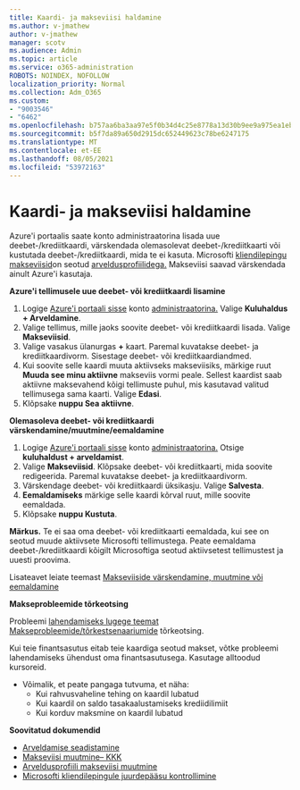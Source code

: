 ```yaml
---
title: Kaardi- ja makseviisi haldamine
ms.author: v-jmathew
author: v-jmathew
manager: scotv
ms.audience: Admin
ms.topic: article
ms.service: o365-administration
ROBOTS: NOINDEX, NOFOLLOW
localization_priority: Normal
ms.collection: Adm_O365
ms.custom:
- "9003546"
- "6462"
ms.openlocfilehash: b757aa6ba3aa97e5f0b34d4c25e8778a13d30b9ee9a975ea1eb28a6afba4f8c7
ms.sourcegitcommit: b5f7da89a650d2915dc652449623c78be6247175
ms.translationtype: MT
ms.contentlocale: et-EE
ms.lasthandoff: 08/05/2021
ms.locfileid: "53972163"
---
```

# <a name="manage-card-and-payment-method"></a>Kaardi- ja makseviisi haldamine

Azure'i portaalis saate konto administraatorina lisada uue deebet-/krediitkaardi, värskendada olemasolevat deebet-/krediitkaarti või kustutada deebet-/krediitkaardi, mida te ei kasuta. Microsofti [kliendilepingu makseviisid](https://docs.microsoft.com/azure/billing/billing-how-to-change-credit-card?WT.mc_id=Portal-Microsoft_Azure_Support#check-access-to-a-microsoft-customer-agreement)on seotud [arveldusprofiilidega.](https://docs.microsoft.com/azure/billing/billing-how-to-change-credit-card?WT.mc_id=Portal-Microsoft_Azure_Support#change-payment-method-for-a-billing-profile) Makseviisi saavad värskendada ainult Azure'i kasutaja.

**Azure'i tellimusele uue deebet- või krediitkaardi lisamine**

1. Logige [Azure'i portaali sisse](https://ms.portal.azure.com/) konto [administraatorina.](https://docs.microsoft.com/azure/cost-management-billing/manage/billing-subscription-transfer?WT.mc_id=Portal-Microsoft_Azure_Support#whoisaa) Valige **Kuluhaldus + Arveldamine**.
2. Valige tellimus, mille jaoks soovite deebet- või krediitkaardi lisada. Valige **Makseviisid**.
3. Valige vasakus ülanurgas **+** kaart. Paremal kuvatakse deebet- ja krediitkaardivorm. Sisestage deebet- või krediitkaardiandmed.
4. Kui soovite selle kaardi muuta aktiivseks makseviisiks, märkige ruut **Muuda see minu aktiivne** makseviis vormi peale. Sellest kaardist saab aktiivne maksevahend kõigi tellimuste puhul, mis kasutavad valitud tellimusega sama kaarti. Valige **Edasi**.
5. Klõpsake **nuppu Sea aktiivne**. 
 
**Olemasoleva deebet- või krediitkaardi värskendamine/muutmine/eemaldamine**

1.  Logige [Azure'i portaali sisse](https://portal.azure.com/) konto [administraatorina.](https://docs.microsoft.com/azure/billing/billing-subscription-transfer?WT.mc_id=Portal-Microsoft_Azure_Support#whoisaa) Otsige **kuluhaldust + arveldamist**.
2.  Valige **Makseviisid**. Klõpsake deebet- või krediitkaarti, mida soovite redigeerida. Paremal kuvatakse deebet- ja krediitkaardivorm.
3.  Värskendage deebet- või krediitkaardi üksikasju. Valige **Salvesta**.
4.  **Eemaldamiseks** märkige selle kaardi kõrval ruut, mille soovite eemaldada.
5.  Klõpsake **nuppu Kustuta**.

**Märkus.** Te ei saa oma deebet- või krediitkaarti eemaldada, kui see on seotud muude aktiivsete Microsofti tellimustega. Peate eemaldama deebet-/krediitkaardi kõigilt Microsoftiga seotud aktiivsetest tellimustest ja uuesti proovima.

Lisateavet leiate teemast [Makseviiside värskendamine, muutmine või eemaldamine](https://docs.microsoft.com/azure/billing/billing-how-to-change-credit-card?WT.mc_id=Portal-Microsoft_Azure_Support)

**Makseprobleemide tõrkeotsing**

Probleemi [lahendamiseks lugege teemat Makseprobleemide/tõrkestsenaariumide](https://docs.microsoft.com/azure/cost-management-billing/manage/billing-troubleshoot-azure-payment-issues) tõrkeotsing.

Kui teie finantsasutus eitab teie kaardiga seotud makset, võtke probleemi lahendamiseks ühendust oma finantsasutusega.  Kasutage alltoodud kursoreid.

- Võimalik, et peate pangaga tutvuma, et näha: 
    - Kui rahvusvaheline tehing on kaardil lubatud
    - Kui kaardil on saldo tasakaalustamiseks krediidilimiit
    - Kui korduv maksmine on kaardil lubatud

**Soovitatud dokumendid**

- [Arveldamise seadistamine](https://docs.microsoft.com/azure/cost-management-billing/manage/pay-by-invoice)
- [Makseviisi muutmine– KKK](https://docs.microsoft.com/azure/cost-management-billing/manage/change-credit-card?WT.mc_id=Portal-Microsoft_Azure_Support#frequently-asked-questions)
- [Arveldusprofiili makseviisi muutmine](https://docs.microsoft.com/azure/cost-management-billing/manage/change-credit-card?WT.mc_id=Portal-Microsoft_Azure_Support#change-payment-method-for-a-billing-profile)
- [Microsofti kliendilepingule juurdepääsu kontrollimine](https://docs.microsoft.com/azure/cost-management-billing/manage/change-credit-card?WT.mc_id=Portal-Microsoft_Azure_Support#check-access-to-a-microsoft-customer-agreement)
